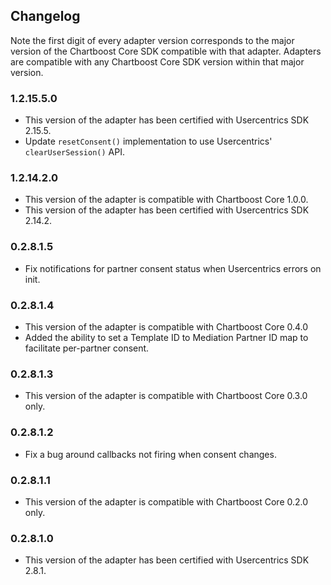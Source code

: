 ## Changelog

Note the first digit of every adapter version corresponds to the major version of the Chartboost Core SDK compatible with that adapter. 
Adapters are compatible with any Chartboost Core SDK version within that major version.

### 1.2.15.5.0
- This version of the adapter has been certified with Usercentrics SDK 2.15.5.
- Update `resetConsent()` implementation to use Usercentrics' `clearUserSession()` API.

### 1.2.14.2.0
- This version of the adapter is compatible with Chartboost Core 1.0.0.
- This version of the adapter has been certified with Usercentrics SDK 2.14.2.

### 0.2.8.1.5
- Fix notifications for partner consent status when Usercentrics errors on init.

### 0.2.8.1.4
- This version of the adapter is compatible with Chartboost Core 0.4.0
- Added the ability to set a Template ID to Mediation Partner ID map to facilitate per-partner consent.

### 0.2.8.1.3
- This version of the adapter is compatible with Chartboost Core 0.3.0 only.

### 0.2.8.1.2
- Fix a bug around callbacks not firing when consent changes.

### 0.2.8.1.1
- This version of the adapter is compatible with Chartboost Core 0.2.0 only.

### 0.2.8.1.0
- This version of the adapter has been certified with Usercentrics SDK 2.8.1.
